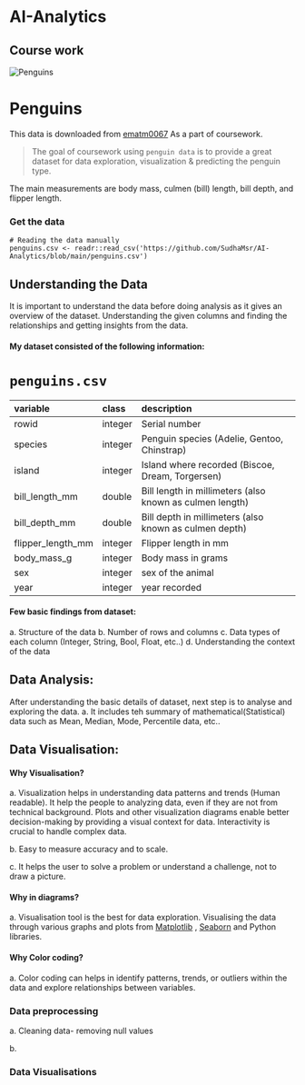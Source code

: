 # AI-Analytics
## Course work

![Penguins](https://github.com/allisonhorst/palmerpenguins/blob/master/man/figures/lter_penguins.png)

# Penguins

This data is downloaded from [ematm0067](https://github.com/ematm0067/2023_24/tree/main/coursework) As a part of coursework.

> The goal of coursework using `penguin data` is to provide a great dataset for data exploration, visualization & predicting the penguin type.
>
> 

The main measurements are body mass, culmen (bill) length, bill depth, and flipper length.

### Get the data 

```{r}
# Reading the data manually
penguins.csv <- readr::read_csv('https://github.com/SudhaMsr/AI-Analytics/blob/main/penguins.csv')
```

## Understanding the Data
It is important to understand the data before doing analysis as it gives an overview of the dataset. Understanding the given columns and finding the relationships and getting insights from the data.

#### My dataset consisted of the following information:

# `penguins.csv`

|variable          |class   |description |
|:-----------------|:-------|:-----------|
|rowid             |integer | Serial number
|species           |integer | Penguin species (Adelie, Gentoo, Chinstrap) |
|island            |integer | Island where recorded (Biscoe, Dream, Torgersen) |
|bill_length_mm    |double  | Bill length in millimeters (also known as culmen length) |
|bill_depth_mm     |double  | Bill depth in millimeters (also known as culmen depth) |
|flipper_length_mm |integer | Flipper length in mm |
|body_mass_g       |integer | Body mass in grams |
|sex               |integer | sex of the animal |
|year              |integer | year recorded |

#### Few basic findings from dataset:
a. Structure of the data
b. Number of rows and columns
c. Data types of each column (Integer, String, Bool, Float, etc..)
d. Understanding the context of the data  

## Data Analysis:
After understanding the basic details of dataset, next step is to analyse and exploring the data.
a. It includes teh summary of mathematical(Statistical) data such as Mean, Median, Mode, Percentile data, etc..

## Data Visualisation:
#### Why Visualisation?
a. Visualization helps in understanding data patterns and trends (Human readable). It help the people to analyzing data, even if they are not from technical background. Plots and other visualization diagrams enable better decision-making by providing a visual context for data. Interactivity is crucial to handle complex data.

b. Easy to measure accuracy and to scale.

c. It helps the user to solve a problem or understand a challenge, not to draw a picture.

#### Why in diagrams?
a. Visualisation tool is the best for data exploration. Visualising the data through various graphs and plots from [Matplotlib](https://matplotlib.org/stable/plot_types/index.html) , [Seaborn](https://seaborn.pydata.org/tutorial/introduction.html) and Python libraries.

#### Why Color coding?
a. Color coding can helps in identify patterns, trends, or outliers within the data and explore relationships between variables.
 

### Data preprocessing
a. Cleaning data- removing null values

b. 
### Data Visualisations








